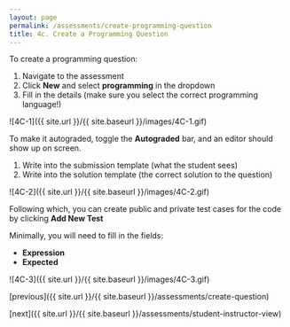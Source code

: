 ```yaml
---
layout: page
permalink: /assessments/create-programming-question
title: 4c. Create a Programming Question
---
```


To create a programming question:
  1. Navigate to the assessment
  2. Click **New** and select **programming** in the dropdown
  3. Fill in the details (make sure you select the correct programming language!)

![4C-1]({{ site.url }}/{{ site.baseurl }}/images/4C-1.gif)

To make it autograded, toggle the **Autograded** bar, and an editor should show up on screen.
  1. Write into the submission template (what the student sees)
  2. Write into the solution template (the correct solution to the question)

![4C-2]({{ site.url }}/{{ site.baseurl }}/images/4C-2.gif)

Following which, you can create public and private test cases for the code by clicking **Add New Test**

Minimally, you will need to fill in the fields:
  * **Expression**
  * **Expected**

![4C-3]({{ site.url }}/{{ site.baseurl }}/images/4C-3.gif)

[previous]({{ site.url }}/{{ site.baseurl }}/assessments/create-question)

[next]({{ site.url }}/{{ site.baseurl }}/assessments/student-instructor-view)
